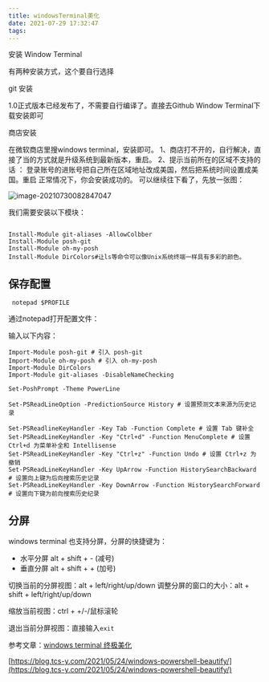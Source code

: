 ```yaml
---
title: windowsTerminal美化
date: 2021-07-29 17:32:47
tags:
---
```


安装 Window Terminal 

有两种安装方式，这个要自行选择

 git 安装

  1.0正式版本已经发布了，不需要自行编译了。直接去Github Window Terminal下载安装即可 

商店安装

在微软商店里搜windows terminal，安装即可。 1、商店打不开的，自行解决，直接了当的方式就是升级系统到最新版本，重启。 2、提示当前所在的区域不支持的话 ： 登录账号的进账号把自己所在区域地址改成美国，然后把系统时间设置成美国。重启 正常情况下，你会安装成功的。 可以继续往下看了，先放一张图：

![image-20210730082847047](https://gitee.com/hxf88/imgrepo/raw/master/img/image-20210730082847047.png)

我们需要安装以下模块：

```

Install-Module git-aliases -AllowColbber
Install-Module posh-git
Install-Module oh-my-posh
Install-Module DirColors#让ls等命令可以像Unix系统终端一样具有多彩的颜色。

```

## 保存配置

```
 notepad $PROFILE
```

通过notepad打开配置文件：

输入以下内容：

```
Import-Module posh-git # 引入 posh-git
Import-Module oh-my-posh # 引入 oh-my-posh
Import-Module DirColors
Import-Module git-aliases -DisableNameChecking

Set-PoshPrompt -Theme PowerLine

Set-PSReadLineOption -PredictionSource History # 设置预测文本来源为历史记录

Set-PSReadlineKeyHandler -Key Tab -Function Complete # 设置 Tab 键补全
Set-PSReadLineKeyHandler -Key "Ctrl+d" -Function MenuComplete # 设置 Ctrl+d 为菜单补全和 Intellisense
Set-PSReadLineKeyHandler -Key "Ctrl+z" -Function Undo # 设置 Ctrl+z 为撤销
Set-PSReadLineKeyHandler -Key UpArrow -Function HistorySearchBackward # 设置向上键为后向搜索历史记录
Set-PSReadLineKeyHandler -Key DownArrow -Function HistorySearchForward # 设置向下键为前向搜索历史纪录
```

## 分屏

windows terminal 也支持分屏，分屏的快捷键为：

- 水平分屏 alt + shift + - (减号)
- 垂直分屏 alt + shift + + (加号)

切换当前的分屏视图：alt + left/right/up/down
调整分屏的窗口的大小：alt + shift + left/right/up/down

缩放当前视图：ctrl + +/-/鼠标滚轮

退出当前分屏视图：直接输入`exit`

参考文章：[windows terminal 终极美化](https://www.chuchur.com/article/windows-terminal-beautify)

[https://blog.tcs-y.com/2021/05/24/windows-powershell-beautify/](https://blog.tcs-y.com/2021/05/24/windows-powershell-beautify/)

​             

